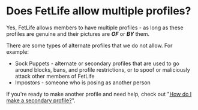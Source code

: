 # Does FetLife allow multiple profiles?

Yes, FetLife allows members to have multiple profiles - as long as these profiles are genuine and their pictures are **_OF_** or **_BY_** them.

There are some types of alternate profiles that we do not allow. For example:
- Sock Puppets - alternate or secondary profiles that are used to go around blocks, bans, and profile restrictions, or to spoof or maliciously attack other members of FetLife
- Impostors - someone who is posing as another person

If you're ready to make another profile and need help, check out "[How do I make a secondary profile?](https://fetlife.com/help/how-do-i-make-a-secondary-profile)".
